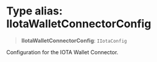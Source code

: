 # Type alias: IIotaWalletConnectorConfig

> **IIotaWalletConnectorConfig**: `IIotaConfig`

Configuration for the IOTA Wallet Connector.
